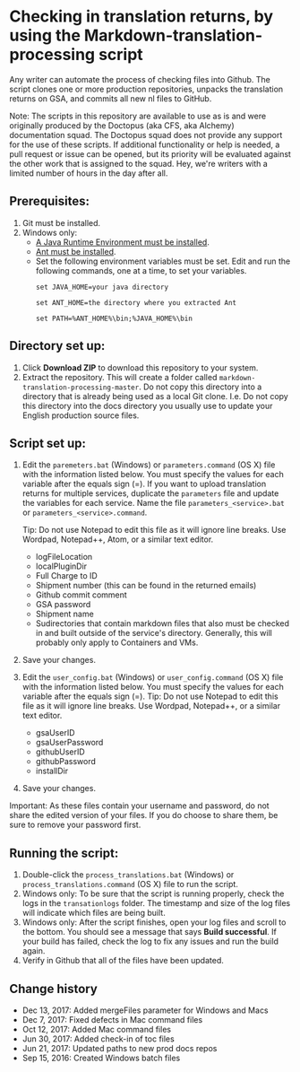 # Checking in translation returns, by using the Markdown-translation-processing script

Any writer can automate the process of checking files into Github. The script clones one or more production repositories, unpacks the translation returns on GSA, and commits all new nl files to GitHub.

Note: The scripts in this repository are available to use as is and were originally produced by the Doctopus (aka CFS, aka Alchemy) documentation squad. The Doctopus squad does not provide any support for the use of these scripts. If additional functionality or help is needed, a pull request or issue can be opened, but its priority will be evaluated against the other work that is assigned to the squad. Hey, we're writers with a limited number of hours in the day after all.

## Prerequisites:

1. Git must be installed.
2. Windows only: 
   - [A Java Runtime Environment must be installed](https://www.ibm.com/developerworks/java/jdk/).
   - [Ant must be installed](https://w3-03.sso.ibm.com/services/practitionerportal/assethub/services/core/display/sgredirect?assetid={6F292C71-CC83-0926-54B0-48D6CBB89EB5}&source=iRAM_REDIRECT).
   - Set the following environment variables must be set. Edit and run the following commands, one at a time, to set your variables.
     ```
     set JAVA_HOME=your java directory
     ```
     ```
     set ANT_HOME=the directory where you extracted Ant
     ```
     ```
     set PATH=%ANT_HOME%\bin;%JAVA_HOME%\bin
     ```

## Directory set up:

1. Click **Download ZIP** to download this repository to your system.
2. Extract the repository. This will create a folder called `markdown-translation-processing-master`. Do not copy this directory into a directory that is already being used as a local Git clone. I.e. Do not copy this directory into the docs directory you usually use to update your English production source files.

## Script set up:

1. Edit the `paremeters.bat` (Windows) or `parameters.command` (OS X) file with the information listed below. You must specify the values for each variable after the equals sign (=). If you want to upload translation returns for multiple services, duplicate the `parameters` file and update the variables for each service. Name the file `parameters_<service>.bat` or `parameters_<service>.command`.
        
     Tip: Do not use Notepad to edit this file as it will ignore line breaks. Use Wordpad, Notepad++, Atom, or a similar text editor.
   - logFileLocation
   - localPluginDir
   - Full Charge to ID 
   - Shipment number (this can be found in the returned emails)
   - Github commit comment
   - GSA password
   - Shipment name
   - Sudirectories that contain markdown files that also must be checked in and built outside of the service's directory. Generally, this will probably only apply to Containers and VMs.
2. Save your changes.
3. Edit the `user_config.bat` (Windows) or `user_config.command` (OS X) file with the information listed below. You must specify the values for each variable after the equals sign (=).
        Tip: Do not use Notepad to edit this file as it will ignore line breaks. Use Wordpad, Notepad++, or a similar text editor.
   - gsaUserID
   - gsaUserPassword
   - githubUserID
   - githubPassword
   - installDir
4. Save your changes.

Important: As these files contain your username and password, do not share the edited version of your files. If you do choose to share them, be sure to remove your password first.

## Running the script:

1. Double-click the `process_translations.bat` (Windows) or `process_translations.command` (OS X) file to run the script.
2. Windows only: To be sure that the script is running properly, check the logs in the `transationlogs` folder. The timestamp and size of the log files will indicate which files are being built.
3. Windows only: After the script finishes, open your log files and scroll to the bottom. You should see a message that says **Build successful**. If your build has failed, check the log to fix any issues and run the build again.
4. Verify in Github that all of the files have been updated.


## Change history
- Dec 13, 2017: Added mergeFiles parameter for Windows and Macs
- Dec 7, 2017: Fixed defects in Mac command files
- Oct 12, 2017: Added Mac command files
- Jun 30, 2017: Added check-in of toc files
- Jun 21, 2017: Updated paths to new prod docs repos
- Sep 15, 2016: Created Windows batch files
